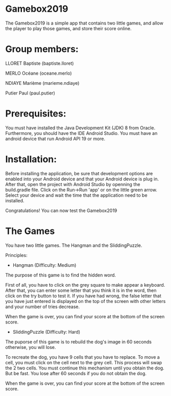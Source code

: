 # Gamebox2019

The Gamebox2019 is a simple app that contains two little games, and allow the player to play those games, and store their
score online.

# Group members:

LLORET Baptiste (baptiste.lloret)

MERLO Océane (oceane.merlo)

NDIAYE Marième (marieme.ndiaye)

Putier Paul (paul.putier)


# Prerequisites:

You must have installed the Java Development Kit (JDK) 8 from Oracle.
Furthermore, you should have the IDE Android Studio.
You must have an android device that run Android API 19 or more.

# Installation:

Before installing the application, be sure that development options are enabled into your Android device and that your Android device is plug in.
After that, open the project with Android Studio by openning the build.gradle file.
Click on the Run->Run 'app' or on the little green arrow. Select your device and wait the time that the application need to be installed.

Congratulations! You can now test the Gamebox2019

# The Games

You have two little games. The Hangman and the SliddingPuzzle.

Principles:

- Hangman (Difficulty: Medium)

The purpose of this game is to find the hidden word.

First of all, you have to click on the grey square to make appear a keyboard. After that, you can enter some letter that you think
it is in the word, then click on the try button to test it.
If you have had wrong, the false letter that you have just entered is displayed on the top of the screen with other letters and your number of tries decrease.

When the game is over, you can find your score at the bottom of the screen score.

- SliddingPuzzle (Difficulty: Hard)

The puporse of this game is to rebuild the dog's image in 60 seconds otherwise, you will lose.

To recreate the dog, you have 9 cells that you have to replace. To move a cell, you must click on the cell next to the grey cell.
This process will swap the 2 two cells.
You must continue this mechanism until you obtain the dog. But be fast. You lose after 60 seconds if you do not obtain the dog.

When the game is over, you can find your score at the bottom of the screen score.


